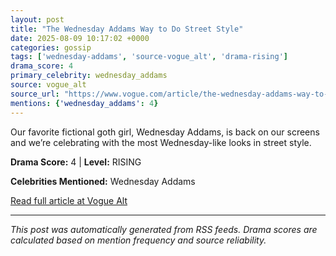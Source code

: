 ```yaml
---
layout: post
title: "The Wednesday Addams Way to Do Street Style"
date: 2025-08-09 10:17:02 +0000
categories: gossip
tags: ['wednesday-addams', 'source-vogue_alt', 'drama-rising']
drama_score: 4
primary_celebrity: wednesday_addams
source: vogue_alt
source_url: "https://www.vogue.com/article/the-wednesday-addams-way-to-do-street-style"
mentions: {'wednesday_addams': 4}
---
```


Our favorite fictional goth girl, Wednesday Addams, is back on our screens and we’re celebrating with the most Wednesday-like looks in street style.

**Drama Score:** 4 | **Level:** RISING

**Celebrities Mentioned:** Wednesday Addams

[Read full article at Vogue Alt](https://www.vogue.com/article/the-wednesday-addams-way-to-do-street-style)

---
*This post was automatically generated from RSS feeds. Drama scores are calculated based on mention frequency and source reliability.*
